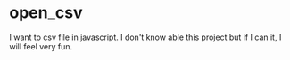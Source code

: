 # open_csv

I want to csv file in javascript.
I don't know able this project but if I can it, I will feel very fun.
